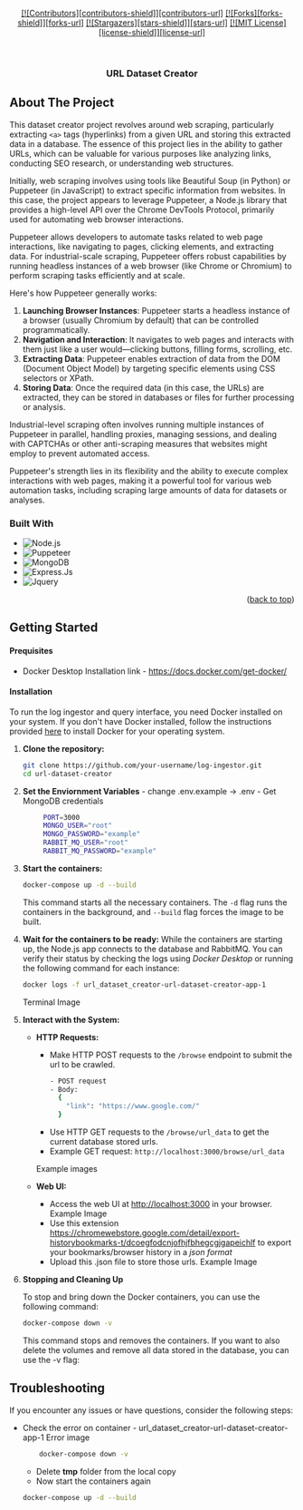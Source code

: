 <div align="center">

<a href="">[![Contributors][contributors-shield]][contributors-url]</a>
<a href="">[![Forks][forks-shield]][forks-url]</a>
<a href="">[![Stargazers][stars-shield]][stars-url]</a>
<a href="">[![MIT License][license-shield]][license-url]</a>

</div>

<br />
<div align="center">
  <h3 align="center">URL Dataset Creator</h3>
</div>

## About The Project

This dataset creator project revolves around web scraping, particularly extracting `<a>` tags (hyperlinks) from a given URL and storing this extracted data in a database. The essence of this project lies in the ability to gather URLs, which can be valuable for various purposes like analyzing links, conducting SEO research, or understanding web structures.

Initially, web scraping involves using tools like Beautiful Soup (in Python) or Puppeteer (in JavaScript) to extract specific information from websites. In this case, the project appears to leverage Puppeteer, a Node.js library that provides a high-level API over the Chrome DevTools Protocol, primarily used for automating web browser interactions.

Puppeteer allows developers to automate tasks related to web page interactions, like navigating to pages, clicking elements, and extracting data. For industrial-scale scraping, Puppeteer offers robust capabilities by running headless instances of a web browser (like Chrome or Chromium) to perform scraping tasks efficiently and at scale.

Here's how Puppeteer generally works:

1.  **Launching Browser Instances**: Puppeteer starts a headless instance of a browser (usually Chromium by default) that can be controlled programmatically.
2.  **Navigation and Interaction**: It navigates to web pages and interacts with them just like a user would—clicking buttons, filling forms, scrolling, etc.
3.  **Extracting Data**: Puppeteer enables extraction of data from the DOM (Document Object Model) by targeting specific elements using CSS selectors or XPath.
4.  **Storing Data**: Once the required data (in this case, the URLs) are extracted, they can be stored in databases or files for further processing or analysis.

Industrial-level scraping often involves running multiple instances of Puppeteer in parallel, handling proxies, managing sessions, and dealing with CAPTCHAs or other anti-scraping measures that websites might employ to prevent automated access.

Puppeteer's strength lies in its flexibility and the ability to execute complex interactions with web pages, making it a powerful tool for various web automation tasks, including scraping large amounts of data for datasets or analyses.

### Built With

- ![Node.js](https://img.shields.io/badge/Node.js-43853D?style=for-the-badge&logo=node.js&logoColor=white)
- ![Puppeteer](https://img.shields.io/badge/Puppeteer-00D7A1?style=for-the-badge&logo=puppeteer&logoColor=white)
- ![MongoDB](https://img.shields.io/badge/mongodb-%2347A248.svg?style=for-the-badge&logo=mongodb&logoColor=white)
- ![Express.Js](https://img.shields.io/badge/Express.js-404D59?style=for-the-badge)
- ![Jquery](https://img.shields.io/badge/jQuery-0769AD?style=for-the-badge&logo=jquery&logoColor=white)
<p align="right">(<a href="#readme-top">back to top</a>)</p>

<!-- GETTING STARTED -->

## Getting Started

#### Prequisites

- Docker Desktop
  Installation link - https://docs.docker.com/get-docker/

#### Installation

To run the log ingestor and query interface, you need Docker installed on your system. If you don't have Docker installed, follow the instructions provided [here](https://docs.docker.com/get-docker/) to install Docker for your operating system.

1. **Clone the repository:**
   ```bash
   git clone https://github.com/your-username/log-ingestor.git
   cd url-dataset-creator
   ```
2. **Set the Enviornment Variables** - change .env.example &#8594; .env - Get MongoDB credentials
   ```bash
   		PORT=3000
   		MONGO_USER="root"
   		MONGO_PASSWORD="example"
   		RABBIT_MQ_USER="root"
   		RABBIT_MQ_PASSWORD="example"
   ```
3. **Start the containers:**
   ```bash
   docker-compose up -d --build
   ```
   This command starts all the necessary containers. The `-d` flag runs the containers in the background, and `--build` flag forces the image to be built.
4. **Wait for the containers to be ready:**
   While the containers are starting up, the Node.js app connects to the database and RabbitMQ. You can verify their status by checking the logs using _Docker Desktop_ or running the following command for each instance:
   ```bash
   docker logs -f url_dataset_creator-url-dataset-creator-app-1
   ```
   Terminal Image
5. **Interact with the System:**

   - **HTTP Requests:**

     - Make HTTP POST requests to the `/browse` endpoint to submit the url to be crawled.
       ```bash
       - POST request
       - Body:
         {
           "link": "https://www.google.com/"
         }
       ```
     - Use HTTP GET requests to the `/browse/url_data` to get the current database stored urls.
     - Example GET request: `http://localhost:3000/browse/url_data`

     Example images

   - **Web UI:**
     - Access the web UI at [http://localhost:3000](http://localhost:3000) in your browser.
       Example Image
     - Use this extension https://chromewebstore.google.com/detail/export-historybookmarks-t/dcoegfodcnjofhjfbhegcgjgapeichlf to export your bookmarks/browser history in a _json format_
     - Upload this .json file to store those urls.
       Example Image

6. **Stopping and Cleaning Up**

   To stop and bring down the Docker containers, you can use the following command:

   ```bash
   docker-compose down -v
   ```

   This command stops and removes the containers. If you want to also delete the volumes and remove all data stored in the database, you can use the -v flag:

## Troubleshooting

If you encounter any issues or have questions, consider the following steps:

- Check the error on container - url_dataset_creator-url-dataset-creator-app-1
  Error image
  ```bash
      docker-compose down -v
  ```
  - Delete **tmp** folder from the local copy
  - Now start the containers again
  ```bash
  docker-compose up -d --build
  ```
